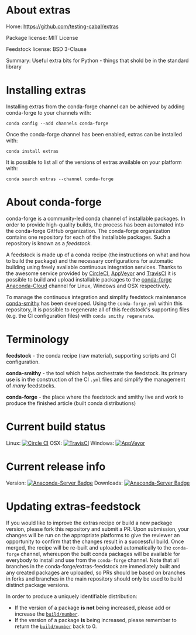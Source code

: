 About extras
============

Home: https://github.com/testing-cabal/extras

Package license: MIT License

Feedstock license: BSD 3-Clause

Summary: Useful extra bits for Python - things that shold be in the standard library



Installing extras
=================

Installing extras from the conda-forge channel can be achieved by adding conda-forge to your channels with:

```
conda config --add channels conda-forge
```

Once the conda-forge channel has been enabled, extras can be installed with:

```
conda install extras
```

It is possible to list all of the versions of extras available on your platform with:

```
conda search extras --channel conda-forge
```


About conda-forge
=================

conda-forge is a community-led conda channel of installable packages.
In order to provide high-quality builds, the process has been automated into the
conda-forge GitHub organization. The conda-forge organization contains one repository
for each of the installable packages. Such a repository is known as a *feedstock*.

A feedstock is made up of a conda recipe (the instructions on what and how to build
the package) and the necessary configurations for automatic building using freely
available continuous integration services. Thanks to the awesome service provided by
[CircleCI](https://circleci.com/), [AppVeyor](http://www.appveyor.com/)
and [TravisCI](https://travis-ci.org/) it is possible to build and upload installable
packages to the [conda-forge](https://anaconda.org/conda-forge)
[Anaconda-Cloud](http://docs.anaconda.org/) channel for Linux, Windows and OSX respectively.

To manage the continuous integration and simplify feedstock maintenance
[conda-smithy](http://github.com/conda-forge/conda-smithy) has been developed.
Using the ``conda-forge.yml`` within this repository, it is possible to regenerate all of
this feedstock's supporting files (e.g. the CI configuration files) with ``conda smithy regenerate``.


Terminology
===========

**feedstock** - the conda recipe (raw material), supporting scripts and CI configuration.

**conda-smithy** - the tool which helps orchestrate the feedstock.
                   Its primary use is in the construction of the CI ``.yml`` files
                   and simplify the management of *many* feedstocks.

**conda-forge** - the place where the feedstock and smithy live and work to
                  produce the finished article (built conda distributions)

Current build status
====================

Linux: [![Circle CI](https://circleci.com/gh/conda-forge/extras-feedstock.svg?style=shield)](https://circleci.com/gh/conda-forge/extras-feedstock)
OSX: [![TravisCI](https://travis-ci.org/conda-forge/extras-feedstock.svg?branch=master)](https://travis-ci.org/conda-forge/extras-feedstock)
Windows: [![AppVeyor](https://ci.appveyor.com/api/projects/status/github/conda-forge/extras-feedstock?svg=True)](https://ci.appveyor.com/project/conda-forge/extras-feedstock/branch/master)

Current release info
====================
Version: [![Anaconda-Server Badge](https://anaconda.org/conda-forge/extras/badges/version.svg)](https://anaconda.org/conda-forge/extras)
Downloads: [![Anaconda-Server Badge](https://anaconda.org/conda-forge/extras/badges/downloads.svg)](https://anaconda.org/conda-forge/extras)


Updating extras-feedstock
=========================

If you would like to improve the extras recipe or build a new
package version, please fork this repository and submit a PR. Upon submission,
your changes will be run on the appropriate platforms to give the reviewer an
opportunity to confirm that the changes result in a successful build. Once
merged, the recipe will be re-built and uploaded automatically to the
`conda-forge` channel, whereupon the built conda packages will be available for
everybody to install and use from the `conda-forge` channel.
Note that all branches in the conda-forge/extras-feedstock are
immediately built and any created packages are uploaded, so PRs should be based
on branches in forks and branches in the main repository should only be used to
build distinct package versions.

In order to produce a uniquely identifiable distribution:
 * If the version of a package **is not** being increased, please add or increase
   the [``build/number``](http://conda.pydata.org/docs/building/meta-yaml.html#build-number-and-string).
 * If the version of a package **is** being increased, please remember to return
   the [``build/number``](http://conda.pydata.org/docs/building/meta-yaml.html#build-number-and-string)
   back to 0.
